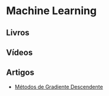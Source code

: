 # Machine Learning

## Livros

## Vídeos

## Artigos
* [Métodos de Gradiente Descendente](http://leg.ufpr.br/~walmes/ensino/ML/tutorials/02-gradient-methods.html)
